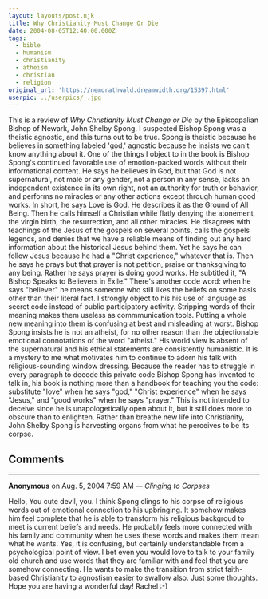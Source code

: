 ```yaml
---
layout: layouts/post.njk
title: Why Christianity Must Change Or Die
date: 2004-08-05T12:40:00.000Z
tags:
  - bible
  - humanism
  - christianity
  - atheism
  - christian
  - religion
original_url: 'https://nemorathwald.dreamwidth.org/15397.html'
userpic: ../userpics/_.jpg
---
```

This is a review of _Why Christianity Must Change or Die_ by the Episcopalian Bishop of Newark, John Shelby Spong. I suspected Bishop Spong was a theistic agnostic, and this turns out to be true. Spong is theistic because he believes in something labeled 'god,' agnostic because he insists we can't know anything about it. One of the things I object to in the book is Bishop Spong's continued favorable use of emotion-packed words without their informational content. He says he believes in God, but that God is not supernatural, not male or any gender, not a person in any sense, lacks an independent existence in its own right, not an authority for truth or behavior, and performs no miracles or any other actions except through human good works. In short, he says Love is God. He describes it as the Ground of All Being. Then he calls himself a Christian while flatly denying the atonement, the virgin birth, the resurrection, and all other miracles. He disagrees with teachings of the Jesus of the gospels on several points, calls the gospels legends, and denies that we have a reliable means of finding out any hard information about the historical Jesus behind them. Yet he says he can follow Jesus because he had a "Christ experience," whatever that is. Then he says he prays but that prayer is not petition, praise or thanksgiving to any being. Rather he says prayer is doing good works. He subtitled it, "A Bishop Speaks to Believers in Exile." There's another code word: when he says "believer" he means someone who still likes the beliefs on some basis other than their literal fact. I strongly object to his his use of language as secret code instead of public participatory activity. Stripping words of their meaning makes them useless as commmunication tools. Putting a whole new meaning into them is confusing at best and misleading at worst. Bishop Spong insists he is not an atheist, for no other reason than the objectionable emotional connotations of the word "atheist." His world view is absent of the supernatural and his ethical statements are consistently humanistic. It is a mystery to me what motivates him to continue to adorn his talk with religious-sounding window dressing. Because the reader has to struggle in every paragraph to decode this private code Bishop Spong has invented to talk in, his book is nothing more than a handbook for teaching you the code: substitute "love" when he says "god," "Christ experience" when he says "Jesus," and "good works" when he says "prayer." This is not intended to deceive since he is unapologetically open about it, but it still does more to obscure than to enlighten. Rather than breathe new life into Christianity, John Shelby Spong is harvesting organs from what he perceives to be its corpse.

## Comments

---

**Anonymous** on Aug. 5, 2004 7:59 AM — *Clinging to Corpses*

Hello, You cute devil, you. I think Spong clings to his corpse of religious words out of emotional connection to his upbringing. It somehow makes him feel complete that he is able to transform his religious backgroud to meet is current beliefs and needs. He probably feels more connected with his family and community when he uses these words and makes them mean what he wants. Yes, it is confusing, but certainly understandable from a psychological point of view. I bet even you would love to talk to your family old church and use words that they are familiar with and feel that you are somehow connecting. He wants to make the transition from strict faith-based Christianity to agnostism easier to swallow also. Just some thoughts. Hope you are having a wonderful day! Rachel :-)
